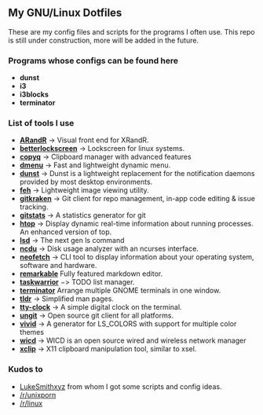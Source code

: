 ## My GNU/Linux Dotfiles

These are my config files and scripts for the programs I often use.
 This repo is still under construction, more will be added in the future. 

### Programs whose configs can be found here

* **dunst**
* **i3**
* **i3blocks**
* **terminator**

### List of tools I use

* **[ARandR](https://christian.amsuess.com/tools/arandr/)** -> Visual front end for XRandR.
* **[betterlockscreen](https://github.com/pavanjadhaw/betterlockscreen)** -> Lockscreen for linux systems.
* **[copyq](https://github.com/hluk/CopyQ)** -> Clipboard manager with advanced features
* **[dmenu](https://tools.suckless.org/dmenu/)** -> Fast and lightweight dynamic menu.
* **[dunst](https://dunst-project.org/)** -> Dunst is a lightweight replacement for the notification daemons provided by most desktop environments.
* **[feh](https://feh.finalrewind.org/)** -> Lightweight image viewing utility.
* **[gitkraken](https://www.gitkraken.com/)** -> Git client for repo management, in-app code editing & issue tracking.
* **[gitstats](http://gitstats.sourceforge.net/)** -> A statistics generator for git
* **[htop](https://github.com/hishamhm/htop)** -> Display dynamic real-time information about running processes. An enhanced version of top.
* **[lsd](https://github.com/Peltoche/lsd)** -> The next gen ls command
* **[ncdu](https://dev.yorhel.nl/ncdu)** -> Disk usage analyzer with an ncurses interface.
* **[neofetch](https://github.com/dylanaraps/neofetch)** -> CLI tool to display information about your operating system, software and hardware.
* **[remarkable](https://remarkableapp.github.io/index.html)** Fully featured markdown editor.
* **[taskwarrior](https://taskwarrior.org/)** −> TODO list manager.
* **[terminator](https://launchpad.net/terminator)** Arrange multiple GNOME terminals in one window.
* **[tldr](https://github.com/tldr-pages/tldr)** -> Simplified man pages.
* **[tty-clock](https://github.com/xorg62/tty-clock)** -> A simple digital clock on the terminal.
* **[ungit](https://github.com/FredrikNoren/ungit)** -> Open source git client for all platforms.
* **[vivid](https://github.com/sharkdp/vivid)** -> A generator for LS_COLORS with support for multiple color themes
* **[wicd](https://help.ubuntu.com/community/WICD)** -> WICD is an open source wired and wireless network manager
* **[xclip](https://github.com/astrand/xclip)** -> X11 clipboard manipulation tool, similar to xsel.

### Kudos to 

* [LukeSmithxyz](http://https://github.com/LukeSmithxyz.com) from whom I got some scripts and config ideas. 
* [/r/unixporn](https://www.reddit.com/r/unixporn)
* [/r/linux](https://www.reddit.com/r/linux)
